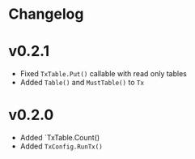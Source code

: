 # Changelog

# v0.2.1

- Fixed `TxTable.Put()` callable with read only tables
- Added `Table()` and `MustTable()` to `Tx`

# v0.2.0

- Added `TxTable.Count()
- Added `TxConfig.RunTx()`
